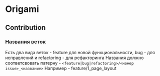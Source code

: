 # Origami

## Contribution
### Названия веток
Есть два вида веток - feature для новой функциональности, bug - для исправлений и refactoring - для рефакторинга
Названия должно соответсвовать патерну - ```<feature|bug|refactoring>/<номер issue>_<название>```
Например - feature/1_page_layout
